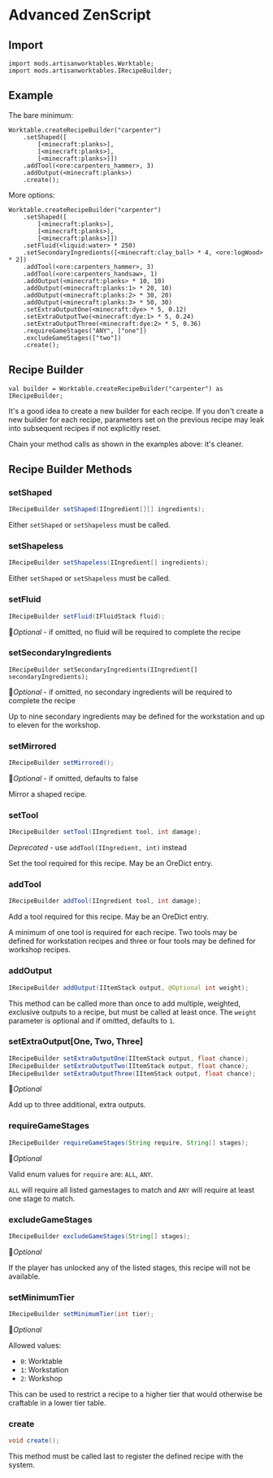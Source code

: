 # Advanced ZenScript

## Import

```
import mods.artisanworktables.Worktable;
import mods.artisanworktables.IRecipeBuilder;
```

## Example

The bare minimum:

```
Worktable.createRecipeBuilder("carpenter")
    .setShaped([
        [<minecraft:planks>],
        [<minecraft:planks>],
        [<minecraft:planks>]])
    .addTool(<ore:carpenters_hammer>, 3)
    .addOutput(<minecraft:planks>)
    .create();
```

More options:

```
Worktable.createRecipeBuilder("carpenter")
    .setShaped([
        [<minecraft:planks>],
        [<minecraft:planks>],
        [<minecraft:planks>]])
    .setFluid(<liquid:water> * 250)
    .setSecondaryIngredients([<minecraft:clay_ball> * 4, <ore:logWood> * 2])
    .addTool(<ore:carpenters_hammer>, 3)
    .addTool(<ore:carpenters_handsaw>, 1)
    .addOutput(<minecraft:planks> * 10, 10)
    .addOutput(<minecraft:planks:1> * 20, 10)
    .addOutput(<minecraft:planks:2> * 30, 20)
    .addOutput(<minecraft:planks:3> * 50, 30)
    .setExtraOutputOne(<minecraft:dye> * 5, 0.12)
    .setExtraOutputTwo(<minecraft:dye:1> * 5, 0.24)
    .setExtraOutputThree(<minecraft:dye:2> * 5, 0.36)
    .requireGameStages("ANY", ["one"])
    .excludeGameStages(["two"])
    .create();
```

## Recipe Builder

```
val builder = Worktable.createRecipeBuilder("carpenter") as IRecipeBuilder;
```

It's a good idea to create a new builder for each recipe. If you don't create a new builder for each recipe, parameters set on the previous recipe may leak into subsequent recipes if not explicitly reset.

Chain your method calls as shown in the examples above: it's cleaner.

## Recipe Builder Methods

### setShaped

```java
IRecipeBuilder setShaped(IIngredient[][] ingredients);
```

Either `setShaped` or `setShapeless` must be called.

### setShapeless

```java
IRecipeBuilder setShapeless(IIngredient[] ingredients);
```

Either `setShaped` or `setShapeless` must be called.

### setFluid

```java
IRecipeBuilder setFluid(IFluidStack fluid);
```

&#x1F539;*Optional* - if omitted, no fluid will be required to complete the recipe

### setSecondaryIngredients

```
IRecipeBuilder setSecondaryIngredients(IIngredient[] secondaryIngredients);
```

&#x1F539;*Optional* - if omitted, no secondary ingredients will be required to complete the recipe

Up to nine secondary ingredients may be defined for the workstation and up to eleven for the workshop.

### setMirrored

```java
IRecipeBuilder setMirrored();
```

&#x1F539;*Optional* - if omitted, defaults to false
 
Mirror a shaped recipe.

### setTool

```java
IRecipeBuilder setTool(IIngredient tool, int damage);
```

*Deprecated* - use `addTool(IIngredient, int)` instead

Set the tool required for this recipe. May be an OreDict entry.

### addTool

```java
IRecipeBuilder addTool(IIngredient tool, int damage);
```

Add a tool required for this recipe. May be an OreDict entry.

A minimum of one tool is required for each recipe. Two tools may be defined for workstation recipes and three or four tools may be defined for workshop recipes.

### addOutput

```java
IRecipeBuilder addOutput(IItemStack output, @Optional int weight);
```

This method can be called more than once to add multiple, weighted, exclusive outputs to a recipe, but must be called at least once. The `weight` parameter is optional and if omitted, defaults to `1`.

### setExtraOutput[One, Two, Three]

```java
IRecipeBuilder setExtraOutputOne(IItemStack output, float chance);
IRecipeBuilder setExtraOutputTwo(IItemStack output, float chance);
IRecipeBuilder setExtraOutputThree(IItemStack output, float chance);
```

&#x1F539;*Optional*

Add up to three additional, extra outputs.

### requireGameStages

```java
IRecipeBuilder requireGameStages(String require, String[] stages);
```

&#x1F539;*Optional*

Valid enum values for `require` are: `ALL`, `ANY`.

`ALL` will require all listed gamestages to match and `ANY` will require at least one stage to match.

### excludeGameStages

```java
IRecipeBuilder excludeGameStages(String[] stages);
```

&#x1F539;*Optional*

If the player has unlocked any of the listed stages, this recipe will not be available.

### setMinimumTier

```java
IRecipeBuilder setMinimumTier(int tier);
```

&#x1F539;*Optional*

Allowed values:
* `0`: Worktable
* `1`: Workstation
* `2`: Workshop

This can be used to restrict a recipe to a higher tier that would otherwise be craftable in a lower tier table.

### create

```java
void create();
```

This method must be called last to register the defined recipe with the system.